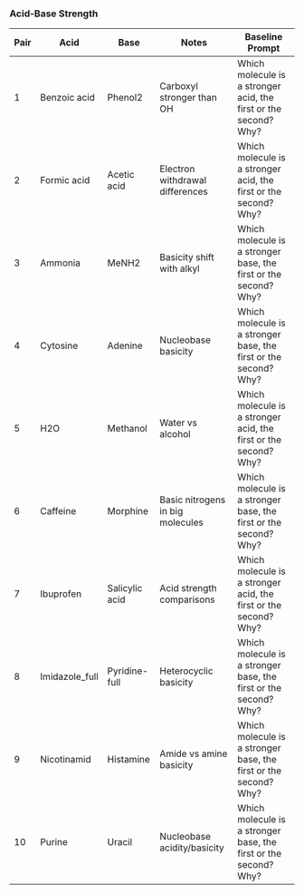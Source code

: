 ### Acid-Base Strength

| Pair | Acid               | Base              | Notes                                  | Baseline Prompt |
|------|--------------------|-------------------|----------------------------------------|-----------------|
| 1    | Benzoic acid       | Phenol2           | Carboxyl stronger than OH              | Which molecule is a stronger acid, the first or the second? Why? |
| 2    | Formic acid        | Acetic acid       | Electron withdrawal differences        | Which molecule is a stronger acid, the first or the second? Why? |
| 3    | Ammonia            | MeNH2             | Basicity shift with alkyl              | Which molecule is a stronger base, the first or the second? Why? |
| 4    | Cytosine           | Adenine           | Nucleobase basicity                    | Which molecule is a stronger base, the first or the second? Why? |
| 5    | H2O                | Methanol          | Water vs alcohol                       | Which molecule is a stronger acid, the first or the second? Why? |
| 6    | Caffeine           | Morphine          | Basic nitrogens in big molecules       | Which molecule is a stronger base, the first or the second? Why? |
| 7    | Ibuprofen          | Salicylic acid    | Acid strength comparisons              | Which molecule is a stronger acid, the first or the second? Why? |
| 8    | Imidazole_full     | Pyridine-full     | Heterocyclic basicity                  | Which molecule is a stronger base, the first or the second? Why? |
| 9    | Nicotinamid        | Histamine         | Amide vs amine basicity                | Which molecule is a stronger base, the first or the second? Why? |
| 10   | Purine             | Uracil            | Nucleobase acidity/basicity            | Which molecule is a stronger base, the first or the second? Why? |
